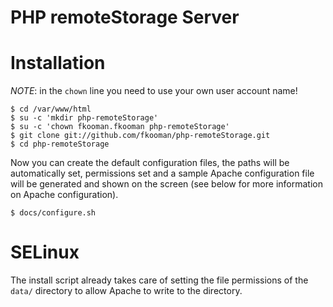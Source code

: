 # PHP remoteStorage Server

# Installation
*NOTE*: in the `chown` line you need to use your own user account name!

    $ cd /var/www/html
    $ su -c 'mkdir php-remoteStorage'
    $ su -c 'chown fkooman.fkooman php-remoteStorage'
    $ git clone git://github.com/fkooman/php-remoteStorage.git
    $ cd php-remoteStorage

Now you can create the default configuration files, the paths will be
automatically set, permissions set and a sample Apache configuration file will
be generated and shown on the screen (see below for more information on
Apache configuration).

    $ docs/configure.sh

# SELinux
The install script already takes care of setting the file permissions of the
`data/` directory to allow Apache to write to the directory. 

